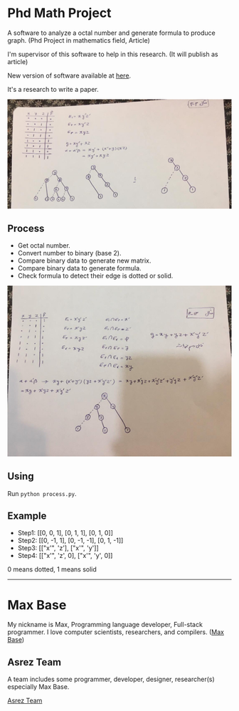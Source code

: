 # Phd Math Project

A software to analyze a octal number and generate formula to produce graph. (Phd Project in mathematics field, Article)

I'm supervisor of this software to help in this research. (It will publish as article)

New version of software available at [here](https://github.com/BaseMax/MathGraphDrawing).

It's a research to write a paper.

![screenshot2.jpg](screenshot2.jpg)

## Process

- Get octal number.
- Convert number to binary (base 2).
- Compare binary data to generate new matrix.
- Compare binary data to generate formula.
- Check formula to detect their edge is dotted or solid.

![screenshot1.jpg](screenshot1.jpg)

## Using

Run `python process.py`.

## Example

- Step1: [[0, 0, 1], [0, 1, 1], [0, 1, 0]]
- Step2: [[0, -1, 1], [0, -1, -1], [0, 1, -1]]
- Step3: [["x'", 'z'], ["x'", 'y']]
- Step4: [["x'", 'z', 0], ["x'", 'y', 0]]

0 means dotted, 1 means solid

---------

# Max Base

My nickname is Max, Programming language developer, Full-stack programmer. I love computer scientists, researchers, and compilers. ([Max Base](https://maxbase.org/))

## Asrez Team

A team includes some programmer, developer, designer, researcher(s) especially Max Base.

[Asrez Team](https://www.asrez.com/)
